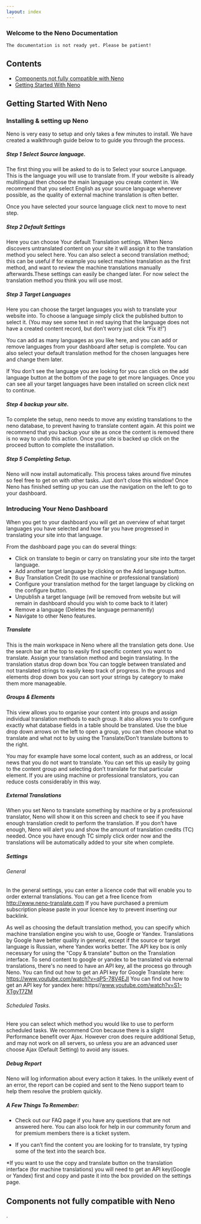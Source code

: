 ```yaml
---
layout: index
---
```

### Welcome to the Neno Documentation

```
The documentation is not ready yet. Please be patient!
```


## Contents
* [Components not fully compatible with Neno](#components-not-fully-compatible-with-neno)
* [Getting Started With Neno](#getting-started-with-neno)

## Getting Started With Neno

### Installing & setting up Neno

Neno is very easy to setup and only takes a few minutes to install. We have created a walkthrough guide below to to guide you through the process. 
##### Step 1 Select Source language.
The first thing you will be asked to do is to Select your source Language. This is the language you will use to translate from. If your website is already multilingual then choose the main language you create content in. We recommend that you select English as your source language whenever possible, as the quality of external machine translation is often better.

Once you have selected your source language click next to move to next step.

##### Step 2 Default Settings 
Here you can choose Your default Translation settings. When Neno discovers untranslated content on your site it will assign it to the translation method you select here. You can also select a second translation method; this can be useful if for example you select machine translation as the first method, and want to review the machine translations manually afterwards.These settings can easily be changed later. For now select the translation method you think you will use most.

##### Step 3 Target Languages
Here you can choose the target languages you wish to translate your website into. To choose a language simply click the published button to select it. (You may see some text in red saying that the language does not have a created content record, but don’t worry just click “Fix it!”)

You can add as many languages as you like here, and you can add or remove languages from your dashboard after setup is complete. You can also select your default translation method for the chosen languages here and change them later.

If You don’t see the language you are looking for you can click on the add language button at the bottom of the page to get more languages. Once you can see all your target languages have been installed on screen click next to continue.

##### Step 4 backup your site.
To complete the setup, neno needs to move any existing translations to the neno database, to prevent having to translate content again. At this point we recommend that you backup your site as once the content is removed there is no way to undo this action. Once your site is backed up click on the proceed button to complete the installation.

##### Step 5 Completing Setup.
Neno will now install automatically. This process takes around five minutes so feel free to get on with other tasks. Just don’t close this window! Once Neno has finished setting up you can use the navigation on the left to go to your dashboard.
 
### Introducing Your Neno Dashboard 

When you get to your dashboard you will get an overview of what target languages you have selected and how far you have progressed in translating your site into that language.

From the dashboard page you can do several things:
* Click on translate to begin or carry on translating your site into the target language.
* Add another target language by clicking on the Add language button.
* Buy Translation Credit (to use machine or professional translation)
* Configure your translation method for the target language by clicking on the configure button.
* Unpublish a target language (will be removed from website but will remain in dashboard should you wish to come back to it    later)
* Remove a language (Deletes the language permanently)
* Navigate to other Neno features.

##### Translate
This is the main workspace in Neno where all the translation gets done. Use the search bar at the top to easily find specific content you want to translate. Assign your translation method and begin translating. In the translation status drop down box You can toggle between translated and not translated strings to easily keep track of progress. In the groups and elements drop down box you can sort your strings by category to make them more manageable.

##### Groups & Elements
This view allows you to organise your content into groups and assign individual translation methods to each group. It also allows you to configure exactly what database fields in a table should be translated. Use the blue drop down arrows on the left to open a group, you can then choose what to translate and what not to by using the Translate/Don’t translate buttons to the right.

You may for example have some local content, such as an address, or local news that you do not want to translate. You can set this up easily by going to the content group and selecting don’t translate for that particular element. If you are using machine or professional translators, you can reduce costs considerably in this way.

##### External Translations
When you set Neno to translate something by machine or by a professional translator, Neno will show it on this screen and check to see if you have enough translation credit to perform the translation. If you don’t have enough, Neno will alert you and show the amount of translation credits (TC) needed. Once you have enough TC simply click order now and the translations will be automatically added to your site when complete.

##### Settings
###### General
In the general settings, you can enter a licence code that will enable you to order external translations. You can get a free licence from http://www.neno-translate.com If you have purchased a premium subscription please paste in your licence key to prevent inserting our backlink. 

As well as choosing the default translation method, you can specify which machine translation engine you wish to use, Google or Yandex. Translations by Google have better quality in general, except if the source or target language is Russian, where Yandex works better.
The API key box is only necessary for using the "Copy & translate" button on the Translation interface. To send content to google or yandex to be translated via external translations, there's no need to have an API key, all the process go through Neno.
You can find out how to get an API key for Google Translate here: https://www.youtube.com/watch?v=qP5-78V4EJI
You can find out how to get an API key for yandex here: https//www.youtube.com/watch?v=S1-XTgyT7ZM

###### Scheduled Tasks.
Here you can select which method you would like to use to perform scheduled tasks. We recommend Cron because there is a slight Performance benefit over Ajax. However cron does require additional Setup, and may not work on all servers, so unless you are an advanced user choose Ajax (Default Setting) to avoid any issues.

##### Debug Report
Neno will log information about every action it takes. In the unlikely event of an error, the report can be copied and sent to the Neno support team to help them resolve the problem quickly. 

##### A Few Things To Remember:
* Check out our FAQ page if you have any questions that are not answered here. You can also look for help in our community     forum and for premium members there is a ticket system. 

* If you can’t find the content you are looking for to translate, try typing some of the text into the search box.

*If you want to use the copy and translate button on the translation interface (for machine translations) you will need to    get an API key(Google or Yandex) first and copy and paste it into the box provided on the settings page. 




## Components not fully compatible with Neno

. 
